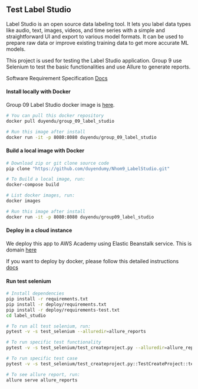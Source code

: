 ## Test Label Studio

Label Studio is an open source data labeling tool. It lets you label data types like audio, text, images, videos, and time series with a simple and straightforward UI and export to various model formats. It can be used to prepare raw data or improve existing training data to get more accurate ML models.

This project is used for testing the Label Studio application. Group 9 use Selenium to test the basic functionalities and use Allure to generate reports.

Software Requirement Specification [Docs](https://docs.google.com/document/d/1wH-JTws-e2QWNwUOfaP1agbtjZV4rkDm1Rp0unthgeo/edit?usp=sharing)

#### Install locally with Docker

Group 09 Label Studio docker image is [here](https://hub.docker.com/repository/docker/duyendu/group_09_label_studio).

```bash
# You can pull this docker repository
docker pull duyendu/group_09_label_studio

# Run this image after install
docker run -it -p 8080:8080 duyendu/group_09_label_studio
```

#### Build a local image with Docker

```bash
# Download zip or git clone source code
pip clone "https://github.com/duyendumy/Nhom9_LabelStudio.git"

# To Build a local image, run:
docker-compose build

# List docker images, run:
docker images

# Run this image after install
docker run -it -p 8080:8080 duyendu/group09_label_studio
```

#### Deploy in a cloud instance

We deploy this app to AWS Academy using Elastic Beanstalk service.
This is domain [here](http://testlabelstudio.us-east-1.elasticbeanstalk.com/)

If you want to deploy by docker, please follow this detailed instructions [docs](https://docs.google.com/document/d/1fw_0v-iWkRd5rYkOMR-NFacxEHoJWz-W/edit?usp=sharing&ouid=100172530492298207195&rtpof=true&sd=true)

#### Run test selenium

```bash
# Install dependencies
pip install -r requirements.txt
pip install -r deploy/requirements.txt
pip install -r deploy/requirements-test.txt
cd label_studio

# To run all test selenium, run:
pytest -v -s test_selenium --alluredir=allure_reports

# To run specific test functionality
pytest -v -s test_selenium/test_createproject.py --alluredir=allure_reports

# To run specific test case
pytest -v -s test_selenium/test_createproject.py::TestCreateProject::test_create_valid_project --alluredir=allure_reports

# To see allure report, run:
allure serve allure_reports
```
